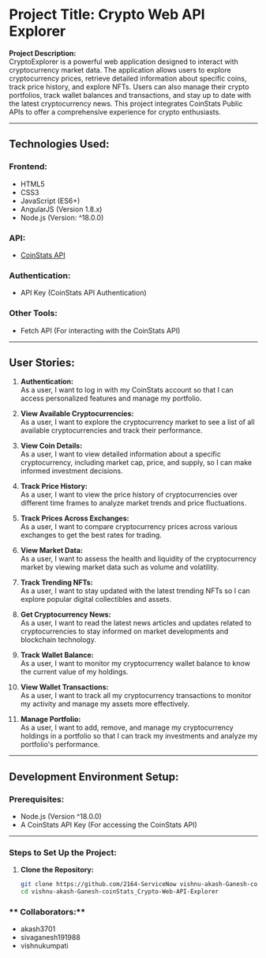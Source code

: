 # Project Title: Crypto Web API Explorer

**Project Description:**  
CryptoExplorer is a powerful web application designed to interact with cryptocurrency market data. The application allows users to explore cryptocurrency prices, retrieve detailed information about specific coins, track price history, and explore NFTs. Users can also manage their crypto portfolios, track wallet balances and transactions, and stay up to date with the latest cryptocurrency news. This project integrates CoinStats Public APIs to offer a comprehensive experience for crypto enthusiasts.

---

## **Technologies Used:**

### **Frontend:**
- HTML5
- CSS3
- JavaScript (ES6+)
- AngularJS (Version 1.8.x)
- Node.js (Version: ^18.0.0)

### **API:**
- [CoinStats API](https://docs.api.coinstats.app/reference/market-data)

### **Authentication:**
- API Key (CoinStats API Authentication)

### **Other Tools:**
- Fetch API (For interacting with the CoinStats API)

---

## **User Stories:**

1. **Authentication:**  
   As a user, I want to log in with my CoinStats account so that I can access personalized features and manage my portfolio.

2. **View Available Cryptocurrencies:**  
   As a user, I want to explore the cryptocurrency market to see a list of all available cryptocurrencies and track their performance.

3. **View Coin Details:**  
   As a user, I want to view detailed information about a specific cryptocurrency, including market cap, price, and supply, so I can make informed investment decisions.

4. **Track Price History:**  
   As a user, I want to view the price history of cryptocurrencies over different time frames to analyze market trends and price fluctuations.

5. **Track Prices Across Exchanges:**  
   As a user, I want to compare cryptocurrency prices across various exchanges to get the best rates for trading.

6. **View Market Data:**  
   As a user, I want to assess the health and liquidity of the cryptocurrency market by viewing market data such as volume and volatility.

7. **Track Trending NFTs:**  
   As a user, I want to stay updated with the latest trending NFTs so I can explore popular digital collectibles and assets.

8. **Get Cryptocurrency News:**  
   As a user, I want to read the latest news articles and updates related to cryptocurrencies to stay informed on market developments and blockchain technology.

9. **Track Wallet Balance:**  
   As a user, I want to monitor my cryptocurrency wallet balance to know the current value of my holdings.

10. **View Wallet Transactions:**  
    As a user, I want to track all my cryptocurrency transactions to monitor my activity and manage my assets more effectively.

11. **Manage Portfolio:**  
    As a user, I want to add, remove, and manage my cryptocurrency holdings in a portfolio so that I can track my investments and analyze my portfolio's performance.

---

## **Development Environment Setup:**

### **Prerequisites:**
- Node.js (Version ^18.0.0)
- A CoinStats API Key (For accessing the CoinStats API)

---

### **Steps to Set Up the Project:**

1. **Clone the Repository:**
   ```bash
   git clone https://github.com/2164-ServiceNow vishnu-akash-Ganesh-coinStats_Crypto-Web-API-Explorer
   cd vishnu-akash-Ganesh-coinStats_Crypto-Web-API-Explorer

### ** Collaborators:**   

   - akash3701
   - sivaganesh191988
   - vishnukumpati
